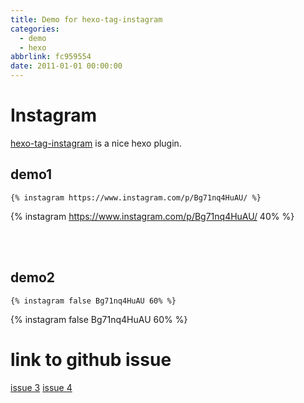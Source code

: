 ```yaml
---
title: Demo for hexo-tag-instagram
categories:
  - demo
  - hexo
abbrlink: fc959554
date: 2011-01-01 00:00:00
---
```

# Instagram

[hexo-tag-instagram](https://github.com/tea3/hexo-tag-instagram) is a nice hexo plugin.


## demo1

```
{% instagram https://www.instagram.com/p/Bg71nq4HuAU/ %}
```


{% instagram https://www.instagram.com/p/Bg71nq4HuAU/ 40% %}


<br> <br>

## demo2

```
{% instagram false Bg71nq4HuAU 60% %}
```

{% instagram false Bg71nq4HuAU 60% %}

# link to github issue

[issue 3](https://github.com/tea3/hexo-tag-instagram/issues/3)
[issue 4](https://github.com/tea3/hexo-tag-instagram/pull/4)

